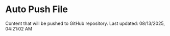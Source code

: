 # Auto Push File

Content that will be pushed to GitHub repository.
Last updated: 08/13/2025, 04:21:02 AM